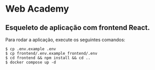 # Web Academy

## Esqueleto de aplicação com frontend React.

Para rodar a aplicação, execute os seguintes comandos:

```
$ cp .env.example .env
$ cp frontend/.env.example frontend/.env
$ cd frontend && npm install && cd ..
$ docker compose up -d
```
